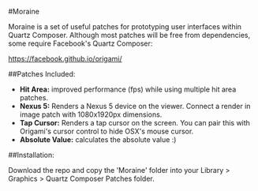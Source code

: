 #Moraine

Moraine is a set of useful patches for prototyping user interfaces within Quartz Composer. Although most patches will be free from dependencies, some require Facebook's Quartz Composer:

https://facebook.github.io/origami/


##Patches Included:

* **Hit Area:** improved performance (fps) while using multiple hit area patches.
* **Nexus 5:** Renders a Nexus 5 device on the viewer. Connect a render in image patch with 1080x1920px dimensions.
* **Tap Cursor:** Renders a tap cursor on the screen. You can pair this with Origami's cursor control to hide OSX's mouse cursor.
* **Absolute Value:** calculates the absolute value :)


##Installation:

Download the repo and copy the 'Moraine' folder into your Library > Graphics > Quartz Composer Patches folder.
